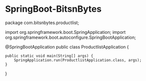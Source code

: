 # SpringBoot-BitsnBytes
package com.bitsnbytes.productlist;

import org.springframework.boot.SpringApplication;
import org.springframework.boot.autoconfigure.SpringBootApplication;

@SpringBootApplication
public class ProductlistApplication {

	public static void main(String[] args) {
		SpringApplication.run(ProductlistApplication.class, args);
	}

}
